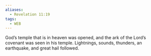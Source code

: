 ```yaml
---
aliases:
  - Revelation 11:19
tags:
  - WEB
---
```

God’s temple that is in heaven was opened, and the ark of the Lord’s covenant was seen in his temple. Lightnings, sounds, thunders, an earthquake, and great hail followed.